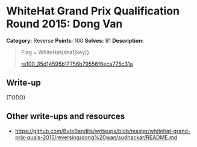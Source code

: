 # WhiteHat Grand Prix Qualification Round 2015: Dong Van

**Category:** Reverse
**Points:** 100
**Solves:** 81
**Description:**

> Flag = WhiteHat{sha1(key)}
> 
> [re100_35d14595b17756b79556f6eca775c31a](re100_35d14595b17756b79556f6eca775c31a)


## Write-up

(TODO)

## Other write-ups and resources

* <https://github.com/ByteBandits/writeups/blob/master/whitehat-grand-prix-quals-2015/reversing/dong%20wan/sudhackar/README.md>
